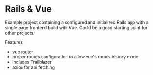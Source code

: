 # Rails & Vue

Example project containing a configured and initialized Rails app with a single page frontend build with Vue.
Could be a good starting point for other projects.

Features:
- vue router
- proper routes configuration to allow vue's routes history mode
- includes Trailblazer
- axios for api fetching
